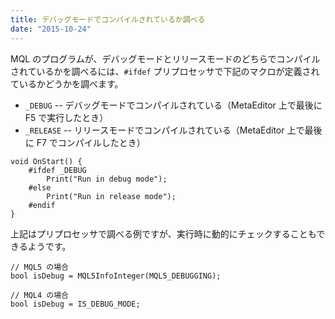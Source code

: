 ```yaml
---
title: デバッグモードでコンパイルされているか調べる
date: "2015-10-24"
---
```


MQL のプログラムが、デバッグモードとリリースモードのどちらでコンパイルされているかを調べるには、`#ifdef` プリプロセッサで下記のマクロが定義されているかどうかを調べます。

* `_DEBUG` -- デバッグモードでコンパイルされている（MetaEditor 上で最後に F5 で実行したとき）
* `_RELEASE` -- リリースモードでコンパイルされている（MetaEditor 上で最後に F7 でコンパイルしたとき）

```mql
void OnStart() {
    #ifdef _DEBUG
        Print("Run in debug mode");
    #else
        Print("Run in release mode");
    #endif
}
```

上記はプリプロセッサで調べる例ですが、実行時に動的にチェックすることもできるようです。

```mql
// MQL5 の場合
bool isDebug = MQL5InfoInteger(MQL5_DEBUGGING);

// MQL4 の場合
bool isDebug = IS_DEBUG_MODE;
```

